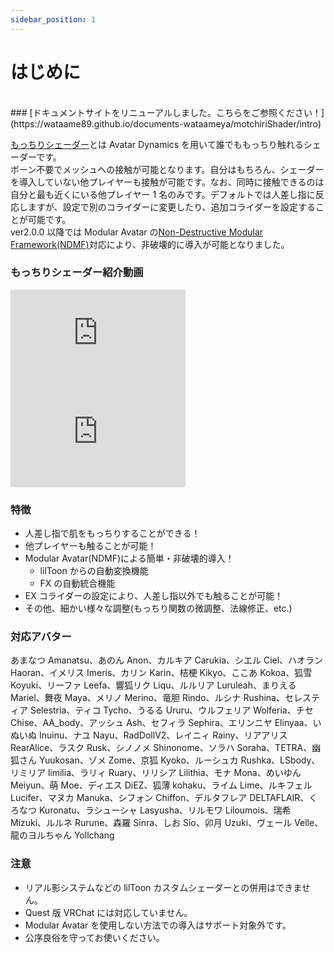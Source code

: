 ```yaml
---
sidebar_position: 1
---
```


# はじめに

<br/>
### [ドキュメントサイトをリニューアルしました。こちらをご参照ください！](https://wataame89.github.io/documents-wataameya/motchiriShader/intro)
<br/>

[もっちりシェーダー](https://wataame89.booth.pm/items/4108136)とは Avatar Dynamics を用いて誰でももっちり触れるシェーダーです。  
ボーン不要でメッシュへの接触が可能となります。自分はもちろん、シェーダーを導入していない他プレイヤーも接触が可能です。なお、同時に接触できるのは自分と最も近くにいる他プレイヤー 1 名のみです。デフォルトでは人差し指に反応しますが、設定で別のコライダーに変更したり、追加コライダーを設定することが可能です。  
ver2.0.0 以降では Modular Avatar の[Non-Destructive Modular Framework(NDMF)](https://github.com/bdunderscore/ndmf)対応により、非破壊的に導入が可能となりました。

### もっちりシェーダー紹介動画

<iframe width="280" height="158" src="https://www.youtube.com/embed/Ap4nJ2jpc-4?si=wV-aFx9PXtklPRL1" title="YouTube video player" frameBorder="0" allow="accelerometer; autoplay; clipboard-write; encrypted-media; gyroscope; picture-in-picture; web-share" allowFullScreen></iframe>

<iframe width="280" height="158" src="https://www.youtube.com/embed/lztYBox8Mh4?si=_NEy65tDefl72kuN" title="YouTube video player" frameBorder="0" allow="accelerometer; autoplay; clipboard-write; encrypted-media; gyroscope; picture-in-picture; web-share" allowFullScreen></iframe>

### 特徴

- 人差し指で肌をもっちりすることができる！
- 他プレイヤーも触ることが可能！
- Modular Avatar(NDMF)による簡単・非破壊的導入！
  - lilToon からの自動変換機能
  - FX の自動統合機能
- EX コライダーの設定により、人差し指以外でも触ることが可能！
- その他、細かい様々な調整(もっちり関数の微調整、法線修正、etc.)

### 対応アバター

あまなつ Amanatsu、あのん Anon、カルキア Carukia、シエル Ciel、ハオラン Haoran、イメリス Imeris、カリン Karin、桔梗 Kikyo、ここあ Kokoa、狐雪 Koyuki、リーファ Leefa、響狐リク Liqu、ルルリア Luruleah、まりえる Mariel、舞夜 Maya、メリノ Merino、竜胆 Rindo、ルシナ Rushina、セレスティア Selestria、ティコ Tycho、うるる Ururu、ウルフェリア Wolferia、チセ Chise、AA_body、アッシュ Ash、セフィラ Sephira、エリンニヤ Elinyaa、いぬいぬ Inuinu、ナユ Nayu、RadDollV2、レイニィ Rainy、リアアリス RearAlice、ラスク Rusk、シノノメ Shinonome、ソラハ Soraha、TETRA、幽狐さん Yuukosan、ゾメ Zome、京狐 Kyoko、ルーシュカ Rushka、LSbody、リミリア limilia、ラリィ Ruary、リリシア Lilithia、モナ Mona、めいゆん Meiyun、萌 Moe、ディエス DiEZ、狐薄 kohaku、ライム Lime、ルキフェル Lucifer、マヌカ Manuka、シフォン Chiffon、デルタフレア DELTAFLAIR、くろなつ Kuronatu、ラシューシャ Lasyusha、リルモワ Liloumois、瑞希 Mizuki、ルルネ Rurune、森羅 Sinra、しお Sio、卯月 Uzuki、ヴェール Velle、龍のヨルちゃん Yollchang

### 注意

- リアル影システムなどの lilToon カスタムシェーダーとの併用はできません。
- Quest 版 VRChat には対応していません。
- Modular Avatar を使用しない方法での導入はサポート対象外です。
- 公序良俗を守ってお使いください。
